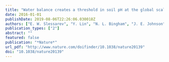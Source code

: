 ```yaml
---
title: "Water balance creates a threshold in soil pH at the global scale"
date: 2016-01-01
publishDate: 2019-08-06T22:26:06.030018Z
authors: ["E. W. Slessarev", "Y. Lin", "N. L. Bingham", "J. E. Johnson", "Y. Dai", "J. P. Schimel", "O. A. Chadwick"]
publication_types: ["2"]
abstract: ""
featured: false
publication: "*Nature*"
url_pdf: "http://www.nature.com/doifinder/10.1038/nature20139"
doi: "10.1038/nature20139"
---
```



